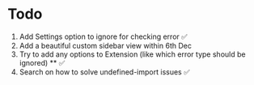 # Todo

1. Add Settings option to ignore for checking error ✅
2. Add a beautiful custom sidebar view within 6th Dec
3. Try to add any options to Extension (like which error type should be ignored) \*\* ✅
4. Search on how to solve undefined-import issues ✅
